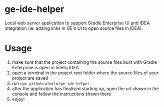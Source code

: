 # ge-ide-helper
Local web server application to support Gradle Enterprise UI and IDEA integration (ie: adding links in GE's UI to open source files in IDEA).

# Usage
1. make sure that the project containing the source files built with Gradle Enterprise is open in Intellij IDEA
2. open a terminal in the project root folder where the source files of your project are saved
3. run `npx github:almilo/ge-ide-helper`
4. after the application has finalised starting up, open the url shown in the console and follow the instructions shown there
5. enjoy!
